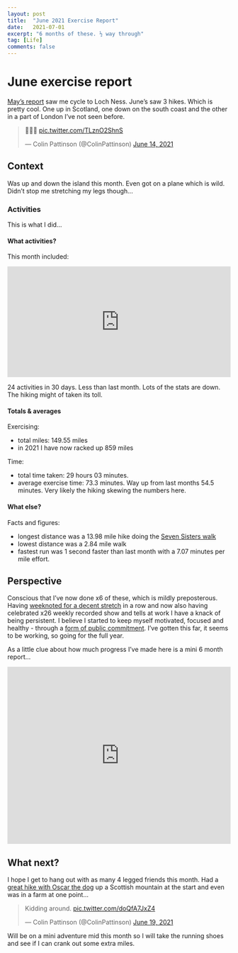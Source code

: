 ```yaml
---
layout: post
title:  "June 2021 Exercise Report"
date:   2021-07-01
excerpt: "6 months of these. ½ way through"
tag: [Life]
comments: false
---
```

# June exercise report
[May’s report](https://colinpattinson.github.io/exercise-2021-5/) saw me cycle to Loch Ness. June’s saw 3 hikes. Which is pretty cool. One up in Scotland, one down on the south coast and the other in a part of London I’ve not seen before.

<blockquote class="twitter-tweet"><p lang="und" dir="ltr">🥾🌄🌊 <a href="https://t.co/TLznO2ShnS">pic.twitter.com/TLznO2ShnS</a></p>&mdash; Colin Pattinson (@ColinPattinson) <a href="https://twitter.com/ColinPattinson/status/1404475274398507013?ref_src=twsrc%5Etfw">June 14, 2021</a></blockquote> <script async src="https://platform.twitter.com/widgets.js" charset="utf-8"></script> 

## Context
Was up and down the island this month. Even got on a plane which is wild. Didn’t stop me stretching my legs though...

### Activities 
This is what I did…

#### What activities?
This month included:

<iframe title="Count of activities" aria-label="Bar Chart" id="datawrapper-chart-qZgy0" src="https://datawrapper.dwcdn.net/qZgy0/1/" scrolling="no" frameborder="0" style="width: 0; min-width: 100% !important; border: none;" height="250"></iframe><script type="text/javascript">!function(){"use strict";window.addEventListener("message",(function(e){if(void 0!==e.data["datawrapper-height"]){var t=document.querySelectorAll("iframe");for(var a in e.data["datawrapper-height"])for(var r=0;r<t.length;r++){if(t[r].contentWindow===e.source)t[r].style.height=e.data["datawrapper-height"][a]+"px"}}}))}();
</script>

24 activities in 30 days. Less than last month. Lots of the stats are down. The hiking might of taken its toll.

#### Totals & averages
Exercising:
- total miles: 149.55 miles 
- in 2021 I have now racked up 859 miles

Time:
- total time taken: 29 hours 03 minutes. 
- average exercise time: 73.3 minutes. Way up from last months 54.5 minutes. Very likely the hiking skewing the numbers here.

#### What else?
Facts and figures:
- longest distance was a 13.98 mile hike doing the [Seven Sisters walk](https://www.walkingclub.org.uk/walk/seaford-to-eastbourne/)
- lowest distance was a 2.84 mile walk 
- fastest run was 1 second faster than last month with a 7.07 minutes per mile effort. 

## Perspective
Conscious that I’ve now done x6 of these, which is mildly preposterous. Having [weeknoted for a decent stretch](https://colinpattinson.github.io/tags/#Department%20of%20Health%20and%20Social%20Care) in a row and now also having celebrated x26 weekly recorded show and tells at work I have a knack of being persistent. I believe I started to keep myself motivated, focused and healthy - through a [form of public commitment](https://www.verywellmind.com/what-is-the-rule-of-commitment-2795890). I’ve gotten this far, it seems to be working, so going for the full year. 

As a little clue about how much progress I’ve made here is a mini 6 month report…

<iframe title="Miles per month" aria-label="Interactive line chart" id="datawrapper-chart-jrdEU" src="https://datawrapper.dwcdn.net/jrdEU/1/" scrolling="no" frameborder="0" style="width: 0; min-width: 100% !important; border: none;" height="400"></iframe><script type="text/javascript">!function(){"use strict";window.addEventListener("message",(function(e){if(void 0!==e.data["datawrapper-height"]){var t=document.querySelectorAll("iframe");for(var a in e.data["datawrapper-height"])for(var r=0;r<t.length;r++){if(t[r].contentWindow===e.source)t[r].style.height=e.data["datawrapper-height"][a]+"px"}}}))}();
</script>

## What next?
I hope I get to hang out with as many 4 legged friends this month. Had a [great hike with Oscar the dog](https://twitter.com/ColinPattinson/status/1400763600143360003) up a Scottish mountain at the start and even was in a farm at one point…

<blockquote class="twitter-tweet"><p lang="en" dir="ltr">Kidding around. <a href="https://t.co/doQfA7JxZ4">pic.twitter.com/doQfA7JxZ4</a></p>&mdash; Colin Pattinson (@ColinPattinson) <a href="https://twitter.com/ColinPattinson/status/1406349051017281551?ref_src=twsrc%5Etfw">June 19, 2021</a></blockquote> <script async src="https://platform.twitter.com/widgets.js" charset="utf-8"></script> 

Will be on a mini adventure mid this month so I will take the running shoes and see if I can crank out some extra miles.
